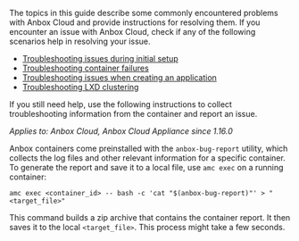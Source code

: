 The topics in this guide describe some commonly encountered problems with Anbox Cloud and provide instructions for resolving them. If you encounter an issue with Anbox Cloud, check if any of the following scenarios help in resolving your issue.

* [Troubleshooting issues during initial setup](tbd)
* [Troubleshooting container failures](tbd)
* [Troubleshooting issues when creating an application](tbd)
* [Troubleshooting LXD clustering](tbd)

If you still need help, use the following instructions to collect troubleshooting information from the container and report an issue.

*Applies to: Anbox Cloud, Anbox Cloud Appliance since 1.16.0*

Anbox containers come preinstalled with the `anbox-bug-report` utility, which
collects the log files and other relevant information for a specific container.
To generate the report and save it to a local file, use `amc exec` on a running
container:

```
amc exec <container_id> -- bash -c 'cat "$(anbox-bug-report)"' > "<target_file>"
```

This command builds a zip archive that contains the container report. It then
saves it to the local `<target_file>`. This process might take a few seconds.